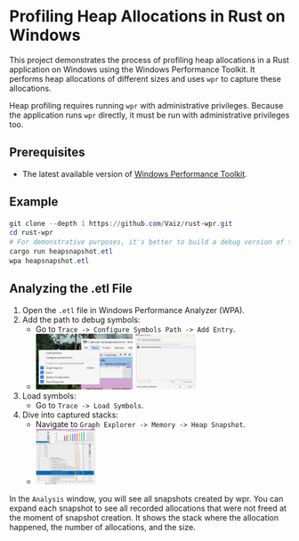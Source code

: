 
# Profiling Heap Allocations in Rust on Windows

This project demonstrates the process of profiling heap allocations in a Rust application on Windows using the Windows Performance Toolkit. It performs heap allocations of different sizes and uses `wpr` to capture these allocations.

Heap profiling requires running `wpr` with administrative privileges. Because the application runs `wpr` directly, it must be run with administrative privileges too.

## Prerequisites

- The latest available version of [Windows Performance Toolkit](https://learn.microsoft.com/en-us/windows-hardware/get-started/adk-install).

## Example

```powershell
git clone --depth 1 https://github.com/Vaiz/rust-wpr.git
cd rust-wpr
# For demonstrative purposes, it's better to build a debug version of the application
cargo run heapsnapshot.etl
wpa heapsnapshot.etl 
```

## Analyzing the .etl File

1. Open the `.etl` file in Windows Performance Analyzer (WPA).
2. Add the path to debug symbols:
    - Go to `Trace -> Configure Symbols Path -> Add Entry`.
    - <img src="screenshots/1.png" alt="path to debug symbols" height="100"> <img src="screenshots/2.png" alt="path to debug symbols" height="100">
3. Load symbols:
    - Go to `Trace -> Load Symbols`.
4. Dive into captured stacks:
    - Navigate to `Graph Explorer -> Memory -> Heap Snapshot`.
    - <img src="screenshots/3.png" alt="stacks" height="100">

In the `Analysis` window, you will see all snapshots created by wpr. You can expand each snapshot to see all recorded allocations that were not freed at the moment of snapshot creation. It shows the stack where the allocation happened, the number of allocations, and the size.
